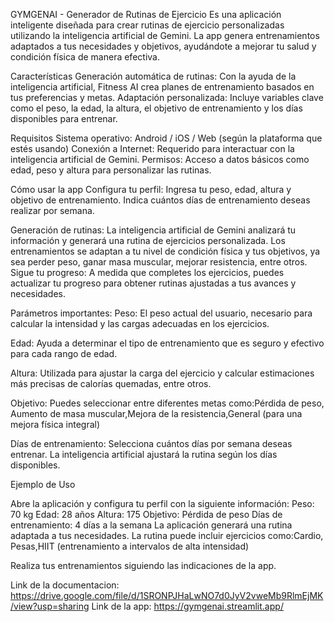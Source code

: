 GYMGENAI - Generador de Rutinas de Ejercicio
Es una aplicación inteligente diseñada para crear rutinas de ejercicio personalizadas utilizando la inteligencia artificial de Gemini. La app genera entrenamientos adaptados a tus necesidades y objetivos, ayudándote a mejorar tu salud y condición física de manera efectiva.

Características
Generación automática de rutinas: Con la ayuda de la inteligencia artificial, Fitness AI crea planes de entrenamiento basados en tus preferencias y metas.
Adaptación personalizada: Incluye variables clave como el peso, la edad, la altura, el objetivo de entrenamiento y los días disponibles para entrenar.

Requisitos
Sistema operativo: Android / iOS / Web (según la plataforma que estés usando)
Conexión a Internet: Requerido para interactuar con la inteligencia artificial de Gemini.
Permisos: Acceso a datos básicos como edad, peso y altura para personalizar las rutinas.

Cómo usar la app
Configura tu perfil:
Ingresa tu peso, edad, altura y objetivo de entrenamiento.
Indica cuántos días de entrenamiento deseas realizar por semana.

Generación de rutinas:
La inteligencia artificial de Gemini analizará tu información y generará una rutina de ejercicios personalizada.
Los entrenamientos se adaptan a tu nivel de condición física y tus objetivos, ya sea perder peso, ganar masa muscular, mejorar resistencia, entre otros.
Sigue tu progreso:
A medida que completes los ejercicios, puedes actualizar tu progreso para obtener rutinas ajustadas a tus avances y necesidades.

Parámetros importantes:
Peso: El peso actual del usuario, necesario para calcular la intensidad y las cargas adecuadas en los ejercicios.

Edad: Ayuda a determinar el tipo de entrenamiento que es seguro y efectivo para cada rango de edad.

Altura: Utilizada para ajustar la carga del ejercicio y calcular estimaciones más precisas de calorías quemadas, entre otros.

Objetivo: Puedes seleccionar entre diferentes metas como:Pérdida de peso, Aumento de masa muscular,Mejora de la resistencia,General (para una mejora física integral)

Días de entrenamiento: Selecciona cuántos días por semana deseas entrenar. La inteligencia artificial ajustará la rutina según los días disponibles.


Ejemplo de Uso

Abre la aplicación y configura tu perfil con la siguiente información:
Peso: 70 kg
Edad: 28 años
Altura: 175
Objetivo: Pérdida de peso
Días de entrenamiento: 4 días a la semana
La aplicación generará una rutina adaptada a tus necesidades. La rutina puede incluir ejercicios como:Cardio, Pesas,HIIT (entrenamiento a intervalos de alta intensidad)

Realiza tus entrenamientos siguiendo las indicaciones de la app.


Link de la documentacion: https://drive.google.com/file/d/1SRONPJHaLwNO7d0JyV2vweMb9RlmEjMK/view?usp=sharing
Link de la app: https://gymgenai.streamlit.app/
